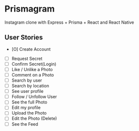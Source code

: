 # Prismagram

Instagram clone with Express + Prisma + React and React Native

## User Stories

- [O] Create Account
- [ ] Request Secret
- [ ] Confirm Secret(Login)
- [ ] Like / Unlike a Photo
- [ ] Comment on a Photo
- [ ] Search by user
- [ ] Search by location
- [ ] See user profile
- [ ] Follow / Unfollow User
- [ ] See the full Photo
- [ ] Edit my profile
- [ ] Upload the Photo
- [ ] Edit the Photo (Delete)
- [ ] See the Feed
